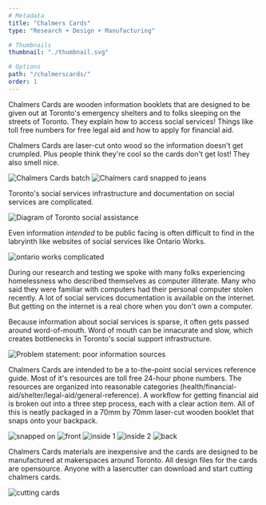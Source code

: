 ```yaml
---
# Metadata
title: "Chalmers Cards"
type: "Research + Design + Manufacturing"

# Thumbnails
thumbnail: "./thumbnail.svg"

# Options
path: "/chalmerscards/"
order: 1
---
```


<article role="article">

Chalmers Cards are wooden information booklets that are designed to be given out at Toronto's emergency shelters and to folks sleeping on the streets of Toronto. They explain how to access social services! Things like toll free numbers for free legal aid and how to apply for financial aid.

Chalmers Cards are laser-cut onto wood so the information doesn't get crumpled. Plus people think they're cool so the cards don't get lost! They also smell nice.

</article>

![Chalmers Cards batch](images/tastyBatch.jpg)
![Chalmers card snapped to jeans](images/snappedToJeans.jpg)

<article role="article">

Toronto's social services infrastructure and documentation on social services are complicated. 



</article>

![Diagram of Toronto social assistance](images/torontoInfrastructure.png)

<article role="article">

Even information *intended* to be public facing is often difficult to find in the labryinth like websites of social services like Ontario Works. 

</article>

![ontario works complicated](images/ow_complicated_website.png)

<article role="article">

During our research and testing we spoke with many folks experiencing homelessness who described themselves as computer illiterate. Many who said they were familiar with computers had their personal computer stolen recently. A lot of social services documentation is available on the internet. But getting on the internet is a real chore when you don't own a computer.

Because information about social services is sparse, it often gets passed around word-of-mouth. Word of mouth can be innacurate and slow, which creates bottlenecks in Toronto's social support infrastructure.

</article>

![Problem statement: poor information sources](images/poorInformation.png)

<article role="article">

Chalmers Cards are intended to be a to-the-point social services reference guide. Most of it's resources are toll free 24-hour phone numbers. The resources are organized into reasonable categories (health/financial-aid/shelter/legal-aid/general-reference). A workflow for getting financial aid is broken out into a three step process, each with a clear action item. All of this is neatly packaged in a 70mm by 70mm laser-cut wooden booklet that snaps onto your backpack.

</article>

![snapped on](images/snapped_on.jpg)
![front](images/front.jpg)
![inside 1](images/inside_1.jpg)
![inside 2](images/inside_2.jpg)
![back](images/back.jpg)

<article role="article">

Chalmers Cards materials are inexpensive and the cards are designed to be manufactured at makerspaces around Toronto. All design files for the cards are opensource. Anyone with a lasercutter can download and start cutting chalmers cards.

</article>

![cutting cards](images/cards_getting_lasered.gif)
